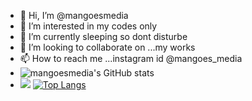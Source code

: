 - 👋 Hi, I’m @mangoesmedia
- 👀 I’m interested in my codes only
- 🌱 I’m currently sleeping so dont disturbe
- 💞️ I’m looking to collaborate on ...my works 
- 📫 How to reach me ...instagram id @mangoes_media
- ![mangoesmedia's GitHub stats](https://github-readme-stats.vercel.app/api?username=mangoesmedia&show_icons=true&theme=radical)
- <a href="https://www.youtube.com/c/MangoesMedia"><img src="https://img.shields.io/badge/Yᴏᴜᴛᴜʙᴇ-Cʜᴀɴɴᴇʟ-FF3333.svg?logo=youtube&logoColor=FF3333"></a>
[![Top Langs](https://github-readme-stats.vercel.app/api/top-langs/?username=mangoesmedia&layout=compact)](https://github.com/mangoesmedia/github-readme-stats)
<!---
mangoesmedia/mangoesmedia is a ✨ special ✨ repository because its `README.md` (this file) appears on your GitHub profile.
You can click the Preview link to take a look at your changes.
--->
